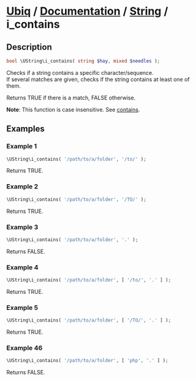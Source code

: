 [Ubiq](https://github.com/Pixel418/Ubiq#readme) / [Documentation](../index.md#readme) / [String](../index.md#string) / i_contains
======


Description
-------- 

```php
bool \UString\i_contains( string $hay, mixed $needles );
```

Checks if a string contains a specific character/sequence. <br>
If several matches are given, checks if the string contains at least one of them.

Returns TRUE if there is a match, FALSE otherwise.

**Note**: This function is case insensitive. See [contains](./contains.md#readme).



Examples
--------

### Example 1

```php
\UString\i_contains( '/path/to/a/folder', '/to/' );
```
Returns TRUE.

### Example 2

```php
\UString\i_contains( '/path/to/a/folder', '/TO/' );
```
Returns TRUE.

### Example 3

```php
\UString\i_contains( '/path/to/a/folder', '.' );
```
Returns FALSE.

### Example 4

```php
\UString\i_contains( '/path/to/a/folder', [ '/to/', '.' ] );
```
Returns TRUE.

### Example 5

```php
\UString\i_contains( '/path/to/a/folder', [ '/TO/', '.' ] );
```
Returns TRUE.

### Example 46

```php
\UString\i_contains( '/path/to/a/folder', [ 'php', '.' ] );
```
Returns FALSE.
